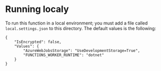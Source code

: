 # Running localy

To run this function in a local environment; you must add a file called `local.settings.json` to this directory. The default values is the following:

```
{
    "IsEncrypted": false,
    "Values": {
        "AzureWebJobsStorage": "UseDevelopmentStorage=True",
        "FUNCTIONS_WORKER_RUNTIME": "dotnet"
    }
}
```
